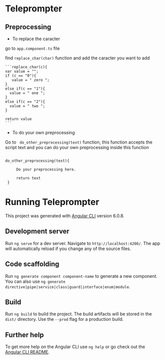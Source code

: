 # Teleprompter


## Preprocessing

- To replace the caracter

go to ```app.component.ts``` file

find ```replace_char(char)``` function and add the caracter you want to add 

    ```replace_char(c){
    var value = "";
    if (c == "0"){
       value = " zero ";
    }
    else if(c == "1"){
      value = " one ";
    }
    else if(c == "2"){
      value = " two ";
    }

    return value
    ```
- To do your own preprocessing 

Go to ``` do_other_preprocessing(text)```  function, this function accepts the script text and you can do your own preprocessing inside this function
 

 ``` 

 do_other_preprocessing(text){
     
      Do your preprocessing here.
      
      return text
  }

  ```

# Running Teleprompter 
This project was generated with [Angular CLI](https://github.com/angular/angular-cli) version 6.0.8.

## Development server

Run `ng serve` for a dev server. Navigate to `http://localhost:4200/`. The app will automatically reload if you change any of the source files.

## Code scaffolding

Run `ng generate component component-name` to generate a new component. You can also use `ng generate directive|pipe|service|class|guard|interface|enum|module`.

## Build

Run `ng build` to build the project. The build artifacts will be stored in the `dist/` directory. Use the `--prod` flag for a production build.



## Further help

To get more help on the Angular CLI use `ng help` or go check out the [Angular CLI README](https://github.com/angular/angular-cli/blob/master/README.md).
